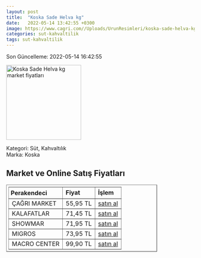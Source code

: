 ```yaml
---
layout: post
title:  "Koska Sade Helva kg"
date:   2022-05-14 13:42:55 +0300
image: https://www.cagri.com//Uploads/UrunResimleri/koska-sade-helva-kg-5c38.jpg
categories: sut-kahvaltilik
tags: sut-kahvaltilik
---
```


Son Güncelleme: 2022-05-14 16:42:55

<img src="https://www.cagri.com//Uploads/UrunResimleri/koska-sade-helva-kg-5c38.jpg" width="200" alt="Koska Sade Helva kg market fiyatları" />

Kategori: Süt, Kahvaltılık
<br />
Marka: Koska

<h2>Market ve Online Satış Fiyatları</h2>

<table border="1" style="padding: 5px;width:80%;">
  <tr>
    <td style="padding: 5px;"><strong>Perakendeci</strong></td>
    <td><strong>Fiyat</strong></td>
    <td><strong>İşlem</strong></td>
  </tr>
  <tr>
              <td title="Çağrı Market">ÇAĞRI MARKET</td>
              <td>55,95 TL</td>
              <td><a title="Çağrı Market" target="_blank" href="https://www.cagri.com/koska-sade-helva-kg">satın al</a></td>
            </tr><tr>
              <td title="Kalafatlar">KALAFATLAR</td>
              <td>71,45 TL</td>
              <td><a title="Kalafatlar" target="_blank" href="https://www.kalafatlar.com/urun/koska-sade-helva-1-kg">satın al</a></td>
            </tr><tr>
              <td title="Showmar">SHOWMAR</td>
              <td>71,95 TL</td>
              <td><a title="Showmar" target="_blank" href="https://www.showmar.com.tr/urun/koska-helva-sade-kg">satın al</a></td>
            </tr><tr>
              <td title="Migros">MIGROS</td>
              <td>73,95 TL</td>
              <td><a title="Migros" target="_blank" href="https://www.migros.com.tr/koska-sade-blok-helva-kg-p-6c0890">satın al</a></td>
            </tr><tr>
              <td title="Macro Center">MACRO CENTER</td>
              <td>99,90 TL</td>
              <td><a title="Macro Center" target="_blank" href="https://www.macrocenter.com.tr/koska-fistikli-blok-helva-kg-p-6c0892">satın al</a></td>
            </tr>
</table>
